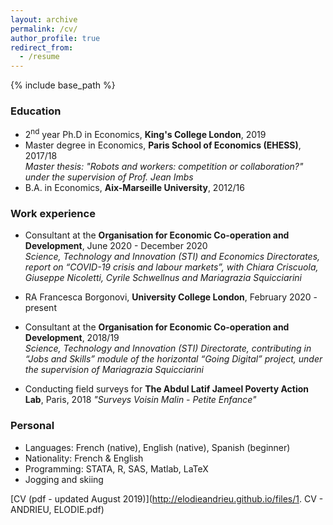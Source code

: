 ```yaml
---
layout: archive
permalink: /cv/
author_profile: true
redirect_from:
  - /resume
---
```


{% include base_path %}

### Education
* 2<sup>nd</sup> year Ph.D in Economics, **King's College London**, 2019
* Master degree in Economics, **Paris School of Economics (EHESS)**, 2017/18  
*Master thesis: "Robots and workers: competition or collaboration?" under the supervision of Prof. Jean Imbs*
* B.A. in Economics, **Aix-Marseille University**, 2012/16


### Work experience
* Consultant at the **Organisation for Economic Co-operation and Development**, June 2020 - December 2020  
*Science, Technology and Innovation (STI) and Economics Directorates, report on “COVID-19 crisis and labour markets”, with Chiara Criscuola, Giuseppe Nicoletti, Cyrile Schwellnus and Mariagrazia Squicciarini*

* RA Francesca Borgonovi, **University College London**, February 2020 - present

* Consultant at the **Organisation for Economic Co-operation and Development**, 2018/19  
*Science, Technology and Innovation (STI) Directorate, contributing in “Jobs and Skills” module of the horizontal “Going Digital” project, under the supervision of Mariagrazia Squicciarini*

* Conducting field surveys for **The Abdul Latif Jameel Poverty Action Lab**, Paris, 2018
*"Surveys Voisin Malin - Petite Enfance"*

### Personal
* Languages: French (native), English (native), Spanish (beginner)
* Nationality: French & English
* Programming: STATA, R, SAS, Matlab, LaTeX
* Jogging and skiing

[CV (pdf - updated August 2019)](http://elodieandrieu.github.io/files/1. CV - ANDRIEU, ELODIE.pdf)
